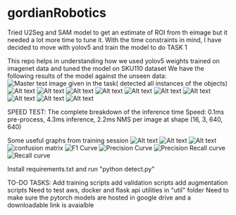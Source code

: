 # gordianRobotics
Tried U2Seg and SAM model to get an estimate of ROI from th eimage but it needed a lot more time to tune it. With the time constraints in mind, I have decided to move with yolov5 and train the model to do TASK 1

This repo helps in understanding how we used yolov5 weights trained on imagenet data and tuned the model on SKU110 dataset
We have the following results of the model against the unseen data:
![Master test image given in the task( detected all instances of the objects)](images/master_test.JPG)
![Alt text](images/Results/val_0.jpg) ![Alt text](images/Results/val_1.jpg) ![Alt text](images/Results/val_3.jpg) ![Alt text](images/Results/val_15.jpg) ![Alt text](images/Results/val_24.jpg) ![Alt text](images/Results/val_58.jpg) ![Alt text](images/Results/val_59.jpg) ![Alt text](images/Results/val_66.jpg) ![Alt text](images/Results/val_112.jpg) ![Alt text](images/Results/val_128.jpg)


SPEED TEST:
The complete breakdown of the inference time 
Speed: 0.1ms pre-process, 4.3ms inference, 2.2ms NMS per image at shape (16, 3, 640, 640)

Some useful graphs from training session
![Alt text](images/validation_metrics.png) ![Alt text](images/validation_loss.png) ![Alt text](images/training_loss.png)
![confusion matrix](images/training/confusion_matrix.png) ![F1 Curve](images/training/F1_curve.png) ![Precision Curve](images/training/P_curve.png) ![Precision Recall curve](images/training/PR_curve.png) ![Recall curve](images/training/R_curve.png)

Install requirements.txt and run "python detect.py"

TO-DO TASKS:
Add training scripts 
add validation scripts
add augmentation scripts
Need to test aws, docker and flask api utilities in "util" folder
Need to make sure the pytorch models are hosted in google drive and a downloadable link is avaialble
